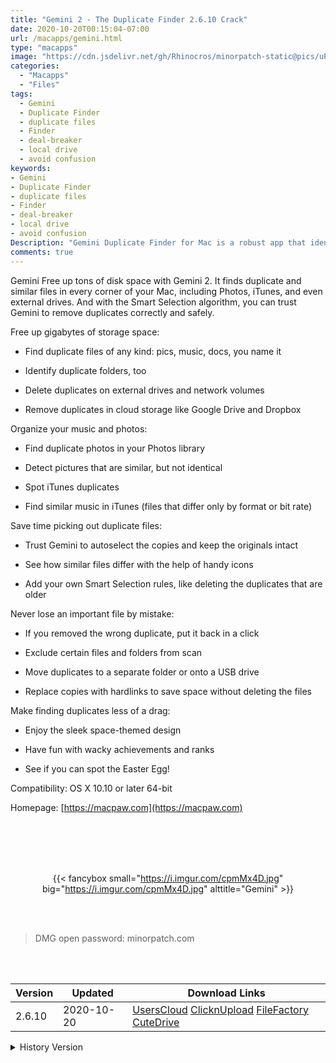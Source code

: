 ```yaml
---
title: "Gemini 2 - The Duplicate Finder 2.6.10 Crack"
date: 2020-10-20T00:15:04-07:00
url: /macapps/gemini.html
type: "macapps"
image: "https://cdn.jsdelivr.net/gh/Rhinocros/minorpatch-static@pics/uPic/xhIlyv.png"
categories:
  - "Macapps"
  - "Files"
tags:
  - Gemini
  - Duplicate Finder
  - duplicate files
  - Finder
  - deal-breaker
  - local drive
  - avoid confusion
keywords:
- Gemini
- Duplicate Finder
- duplicate files
- Finder
- deal-breaker
- local drive
- avoid confusion
Description: "Gemini Duplicate Finder for Mac is a robust app that identifies duplicate files on your Mac and external hard drives. Eliminating those duplicates frees up lots of storage space and helps you make the most of every gigabyte of the storage you have. "
comments: true
---
```


Gemini Free up tons of disk space with Gemini 2. It finds duplicate and similar files in every corner of your Mac, including Photos, iTunes, and even external drives. And with the Smart Selection algorithm, you can trust Gemini to remove duplicates correctly and safely.

Free up gigabytes of storage space:

* Find duplicate files of any kind: pics, music, docs, you name it

* Identify duplicate folders, too

* Delete duplicates on external drives and network volumes

* Remove duplicates in cloud storage like Google Drive and Dropbox



Organize your music and photos:



* Find duplicate photos in your Photos library

* Detect pictures that are similar, but not identical

* Spot iTunes duplicates

* Find similar music in iTunes (files that differ only by format or bit rate)



Save time picking out duplicate files:



* Trust Gemini to autoselect the copies and keep the originals intact

* See how similar files differ with the help of handy icons

* Add your own Smart Selection rules, like deleting the duplicates that are older



Never lose an important file by mistake:



* If you removed the wrong duplicate, put it back in a click

* Exclude certain files and folders from scan

* Move duplicates to a separate folder or onto a USB drive

* Replace copies with hardlinks to save space without deleting the files



Make finding duplicates less of a drag:



* Enjoy the sleek space-themed design

* Have fun with wacky achievements and ranks

* See if you can spot the Easter Egg!



Compatibility: OS X 10.10 or later 64-bit

Homepage: [https://macpaw.com](https://macpaw.com)


<br/>
<br/>
<script async src="https://pagead2.googlesyndication.com/pagead/js/adsbygoogle.js"></script>
<ins class="adsbygoogle"
     style="display:block; text-align:center;"
     data-ad-layout="in-article"
     data-ad-format="fluid"
     data-ad-client="ca-pub-8746275014476192"
     data-ad-slot="5144997159"></ins>
<script>
     (adsbygoogle = window.adsbygoogle || []).push({});
</script>
<br/>
<br/>


<center>

{{< fancybox small="https://i.imgur.com/cpmMx4D.jpg" big="https://i.imgur.com/cpmMx4D.jpg" alttitle="Gemini" >}}

</center>

<br/>
<br/>


> DMG open password: minorpatch.com

<br/>

<br/>
<div id="history_version" class="history_version">

| Version | Updated | Download Links |
| ---- | ---- | ---- |
| 2.6.10 | 2020-10-20 | [UsersCloud](https://ouo.io/JAAgJd)   [ClicknUpload](https://ouo.io/OKUcIK)   [FileFactory](https://ouo.io/iRVQfc)   [CuteDrive](https://ouo.io/lOYKzC) |
<details>
<summary>History Version</summary>

| Version | Updated | Download Links |
| ---- | ---- | ---- |
| 2.6.9 | 2020-09-21 | [UsersCloud](https://ouo.io/SZsRC6)   [ClicknUpload](https://ouo.io/6Jlwpb)   [FileFactory](https://ouo.io/ZQd5KQ)   [CuteDrive](https://ouo.io/SoFQdE) |
| 2.6.6 | 2020-08-03 | [UsersCloud](https://ouo.io/ZfjTmG)   [ClicknUpload](https://ouo.io/a46bDC)   [FileFactory](https://ouo.io/JoWQwBf)   [CuteDrive](https://ouo.io/ciEdVw) |
| 2.6.2 | 2020-04-11 | [UsersCloud](https://ouo.io/pyuSie)   [ClicknUpload](https://ouo.io/KEJN8g)   [FileFactory](https://ouo.io/VP81GB)   [CuteDrive](https://ouo.io/7Khil8) |
| 2.6.1 | 2020-03-05 | [UsersCloud](https://ouo.io/JBZ385)   [ClicknUpload](https://ouo.io/7PAjN9)   [FileFactory](https://ouo.io/sd810h)   [CuteDrive](https://ouo.io/sd810h) |
| 2.6.0 | 2020-02-15 | [UsersCloud](https://ouo.io/r7McJH)   [ClicknUpload](https://ouo.io/ZFbgAF)   [Mega](https://ouo.io/VLoBGB)   [CuteDrive](https://ouo.io/HHJ19r) |
</details>

</div>
